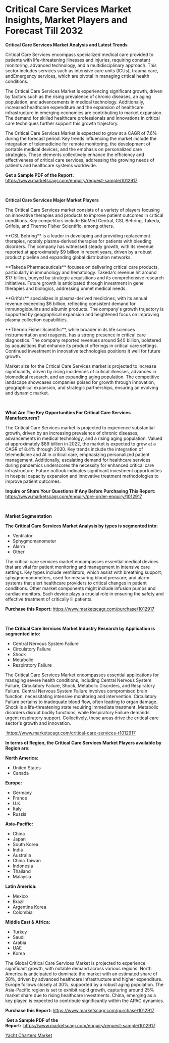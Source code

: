 <p><h1>Critical Care Services Market Insights, Market Players and Forecast Till 2032</h1></p><p><strong>Critical Care Services Market Analysis and Latest Trends</strong></p>
<p><p>Critical Care Services encompass specialized medical care provided to patients with life-threatening illnesses and injuries, requiring constant monitoring, advanced technology, and a multidisciplinary approach. This sector includes services such as intensive care units (ICUs), trauma care, andEmergency services, which are pivotal in managing critical health conditions.</p><p>The Critical Care Services Market is experiencing significant growth, driven by factors such as the rising prevalence of chronic diseases, an aging population, and advancements in medical technology. Additionally, increased healthcare expenditure and the expansion of healthcare infrastructure in emerging economies are contributing to market expansion. The demand for skilled healthcare professionals and innovations in critical care techniques further support this growth trajectory.</p><p>The Critical Care Services Market is expected to grow at a CAGR of 7.6% during the forecast period. Key trends influencing the market include the integration of telemedicine for remote monitoring, the development of portable medical devices, and the emphasis on personalized care strategies. These elements collectively enhance the efficiency and effectiveness of critical care services, addressing the growing needs of patients and healthcare systems worldwide.</p></p>
<p><strong>Get a Sample PDF of the Report:&nbsp;</strong> <a href="https://www.marketscagr.com/enquiry/request-sample/1012917?utm_campaign=3092&utm_medium=2&utm_source=Github&utm_content=ia&utm_term=06032025&utm_id=critical-care-services">https://www.marketscagr.com/enquiry/request-sample/1012917</a></p>
<p>&nbsp;</p>
<p><strong>Critical Care Services Major Market Players</strong></p>
<p><p>The Critical Care Services market consists of a variety of players focusing on innovative therapies and products to improve patient outcomes in critical conditions. Key competitors include BioMed Central, CSL Behring, Takeda, Grifols, and Thermo Fisher Scientific, among others. </p><p>**CSL Behring** is a leader in developing and providing replacement therapies, notably plasma-derived therapies for patients with bleeding disorders. The company has witnessed steady growth, with its revenue reported at approximately $9 billion in recent years, driven by a robust product pipeline and expanding global distribution networks.</p><p>**Takeda Pharmaceuticals** focuses on delivering critical care products, particularly in immunology and hematology. Takeda's revenue hit around $17 billion, buoyed by strategic acquisitions and its comprehensive research initiatives. Future growth is anticipated through investment in gene therapies and biologics, addressing unmet medical needs.</p><p>**Grifols** specializes in plasma-derived medicines, with its annual revenue exceeding $6 billion, reflecting consistent demand for immunoglobulins and albumin products. The company's growth trajectory is supported by geographical expansion and heightened focus on improving plasma collection capabilities.</p><p>**Thermo Fisher Scientific**, while broader in its life sciences instrumentation and reagents, has a strong presence in critical care diagnostics. The company reported revenues around $40 billion, bolstered by acquisitions that enhance its product offerings in critical care settings. Continued investment in innovative technologies positions it well for future growth.</p><p>Market size for the Critical Care Services market is projected to increase significantly, driven by rising incidences of critical illnesses, advances in biomedical research, and an expanding aging population. The competitive landscape showcases companies poised for growth through innovation, geographical expansion, and strategic partnerships, ensuring an evolving and dynamic market.</p></p>
<p>&nbsp;</p>
<p><strong>What Are The Key Opportunities For Critical Care Services Manufacturers?</strong></p>
<p><p>The Critical Care Services market is projected to experience substantial growth, driven by an increasing prevalence of chronic diseases, advancements in medical technology, and a rising aging population. Valued at approximately $89 billion in 2022, the market is expected to grow at a CAGR of 8.4% through 2030. Key trends include the integration of telemedicine and AI in critical care, emphasizing personalized patient management. Additionally, escalating demand for healthcare services during pandemics underscores the necessity for enhanced critical care infrastructure. Future outlook indicates significant investment opportunities in hospital capacity expansion and innovative treatment methodologies to improve patient outcomes.</p></p>
<p><strong>Inquire or Share Your Questions If Any Before Purchasing This Report:</strong> <a href="https://www.marketscagr.com/enquiry/pre-order-enquiry/1012917?utm_campaign=3092&utm_medium=2&utm_source=Github&utm_content=ia&utm_term=06032025&utm_id=critical-care-services">https://www.marketscagr.com/enquiry/pre-order-enquiry/1012917</a></p>
<p>&nbsp;</p>
<p><strong>Market Segmentation</strong></p>
<p><strong>The Critical Care Services Market Analysis by types is segmented into:</strong></p>
<p><ul><li>Ventilator</li><li>Sphygmomanometer</li><li>Alarm</li><li>Other</li></ul></p>
<p><p>The critical care services market encompasses essential medical devices that are vital for patient monitoring and management in intensive care settings. Key types include ventilators, which assist with breathing support; sphygmomanometers, used for measuring blood pressure; and alarm systems that alert healthcare providers to critical changes in patient conditions. Other market components might include infusion pumps and cardiac monitors. Each device plays a crucial role in ensuring the safety and effective treatment of critically ill patients.</p></p>
<p><strong>Purchase this Report:&nbsp;</strong><a href="https://www.marketscagr.com/purchase/1012917?utm_campaign=3092&utm_medium=2&utm_source=Github&utm_content=ia&utm_term=06032025&utm_id=critical-care-services">https://www.marketscagr.com/purchase/1012917</a></p>
<p>&nbsp;</p>
<p><strong>The Critical Care Services Market Industry Research by Application is segmented into:</strong></p>
<p><ul><li>Central Nervous System Failure</li><li>Circulatory Failure</li><li>Shock</li><li>Metabolic</li><li>Respiratory Failure</li></ul></p>
<p><p>The Critical Care Services Market encompasses essential applications for managing severe health conditions, including Central Nervous System Failure, Circulatory Failure, Shock, Metabolic Disorders, and Respiratory Failure. Central Nervous System Failure involves compromised brain function, necessitating intensive monitoring and intervention. Circulatory Failure pertains to inadequate blood flow, often leading to organ damage. Shock is a life-threatening state requiring immediate treatment. Metabolic disorders disrupt bodily functions, while Respiratory Failure demands urgent respiratory support. Collectively, these areas drive the critical care sector's growth and innovation.</p></p>
<p><a href="https://www.marketscagr.com/critical-care-services-r1012917?utm_campaign=3092&utm_medium=2&utm_source=Github&utm_content=ia&utm_term=06032025&utm_id=critical-care-services">&nbsp;https://www.marketscagr.com/critical-care-services-r1012917</a></p>
<p><strong>In terms of Region, the Critical Care Services Market Players available by Region are:</strong></p>
<p>
    <p> <strong> North America: </strong>
        <ul>
            <li>United States</li>
            <li>Canada</li>
        </ul>
        </p> 
    <p> <strong> Europe: </strong>
        <ul>
            <li>Germany</li>
            <li>France</li>
            <li>U.K.</li>
            <li>Italy</li>
            <li>Russia</li>
        </ul>
        </p> 
    <p> <strong> Asia-Pacific: </strong>
        <ul>
            <li>China</li>
            <li>Japan</li>
            <li>South Korea</li>
            <li>India</li>
            <li>Australia</li>
            <li>China Taiwan</li>
            <li>Indonesia</li>
            <li>Thailand</li>
            <li>Malaysia</li>
        </ul>
        </p> 
    <p> <strong> Latin America: </strong>
        <ul>
            <li>Mexico</li>
            <li>Brazil</li>
            <li>Argentina Korea</li>
            <li>Colombia</li>
        </ul>
        </p> 
    <p> <strong> Middle East & Africa: </strong>
        <ul>
            <li>Turkey</li>
            <li>Saudi</li>
            <li>Arabia</li>
            <li>UAE</li>
            <li>Korea</li>
        </ul>
    </p>
    </p>
<p><p>The Global Critical Care Services Market is projected to experience significant growth, with notable demand across various regions. North America is anticipated to dominate the market with an estimated share of 38%, driven by advanced healthcare infrastructure and higher expenditure. Europe follows closely at 30%, supported by a robust aging population. The Asia-Pacific region is set to exhibit rapid growth, capturing around 25% market share due to rising healthcare investments. China, emerging as a key player, is expected to contribute significantly within the APAC dynamics.</p></p>
<p><strong>Purchase this Report: </strong><a href="https://www.marketscagr.com/purchase/1012917?utm_campaign=3092&utm_medium=2&utm_source=Github&utm_content=ia&utm_term=06032025&utm_id=critical-care-services">https://www.marketscagr.com/purchase/1012917</a></p>
<p>&nbsp;<strong>Get a Sample PDF of the Report:&nbsp;&nbsp;</strong><a href="https://www.marketscagr.com/enquiry/request-sample/1012917?utm_campaign=3092&utm_medium=2&utm_source=Github&utm_content=ia&utm_term=06032025&utm_id=critical-care-services">https://www.marketscagr.com/enquiry/request-sample/1012917</a></p>
<p><strong></strong></p>
<p><p><a href="https://github.com/ajayanhaizan/Market-Research-Report-List-1/blob/main/yacht-charters-market.md?utm_campaign=3092&utm_medium=2&utm_source=Github&utm_content=ia&utm_term=06032025&utm_id=critical-care-services">Yacht Charters Market</a></p></p>